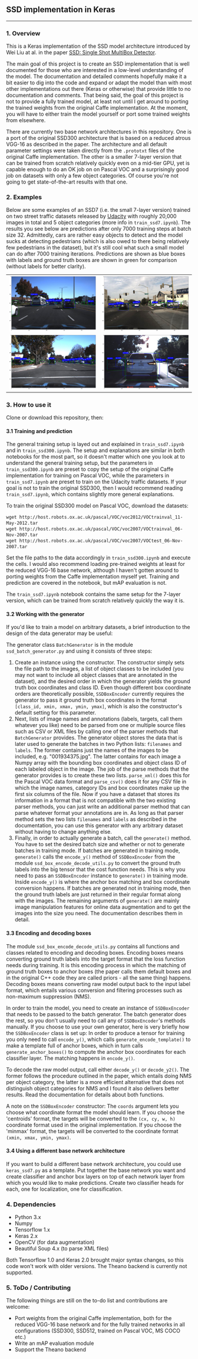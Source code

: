 ## SSD implementation in Keras
---

### 1. Overview

This is a Keras implementation of the SSD model architecture introduced by Wei Liu at al. in the paper [SSD: Single Shot MultiBox Detector](https://arxiv.org/abs/1512.02325).

The main goal of this project is to create an SSD implementation that is well documented for those who are interested in a low-level understanding of the model. The documentation and detailed comments hopefully make it a bit easier to dig into the code and expand or adapt the model than with most other implementations out there (Keras or otherwise) that provide little to no documentation and comments. That being said, the goal of this project is not to provide a fully trained model, at least not until I get around to porting the trained weights from the original Caffe implementation. At the moment, you will have to either train the model yourself or port some trained weights from elsewhere.

There are currently two base network architectures in this repository. One is a port of the original SSD300 architecture that is based on a reduced atrous VGG-16 as described in the paper. The architecture and all default parameter settings were taken directly from the `.prototxt` files of the original Caffe implementation. The other is a smaller 7-layer version that can be trained from scratch relatively quickly even on a mid-tier GPU, yet is capable enough to do an OK job on on Pascal VOC and a surprisingly good job on datasets with only a few object categories. Of course you're not going to get state-of-the-art results with that one.

### 2. Examples

Below are some examples of an SSD7 (i.e. the small 7-layer version) trained on two street traffic datasets released by [Udacity](https://github.com/udacity/self-driving-car/tree/master/annotations) with roughly 20,000 images in total and 5 object categories (more info in `train_ssd7.ipynb`). The results you see below are predictions after only 7000 training steps at batch size 32. Admittedly, cars are rather easy objects to detect and the model sucks at detecting pedestrians (which is also owed to there being relatively few pedestrians in the dataset), but it's still cool what such a small model can do after 7000 training iterations. Predictions are shown as blue boxes with labels and ground truth boxes are shown in green for comparison (without labels for better clarity).

| | |
|---|---|
| ![img01](./examples/pred_01.png) | ![img01](./examples/pred_02.png) |
| ![img01](./examples/pred_03.png) | ![img01](./examples/pred_04.png) |

### 3. How to use it

Clone or download this repository, then:

#### 3.1 Training and prediction

The general training setup is layed out and explained in `train_ssd7.ipynb` and in `train_ssd300.ipynb`. The setup and explanations are similar in both notebooks for the most part, so it doesn't matter which one you look at to understand the general training setup, but the parameters in `train_ssd300.ipynb` are preset to copy the setup of the original Caffe implementation for training on Pascal VOC, while the parameters in `train_ssd7.ipynb` are preset to train on the Udacity traffic datasets. If your goal is not to train the original SSD300, then I would recommend reading `train_ssd7.ipynb`, which contains slightly more general explanations.

To train the original SSD300 model on Pascal VOC, download the datasets:

```
wget http://host.robots.ox.ac.uk/pascal/VOC/voc2012/VOCtrainval_11-May-2012.tar
wget http://host.robots.ox.ac.uk/pascal/VOC/voc2007/VOCtrainval_06-Nov-2007.tar
wget http://host.robots.ox.ac.uk/pascal/VOC/voc2007/VOCtest_06-Nov-2007.tar
```

Set the file paths to the data accordingly in `train_ssd300.ipynb` and execute the cells. I would also recommend loading pre-trained weights at least for the reduced VGG-16 base network, although I haven't gotten around to porting weights from the Caffe implementation myself yet. Training and prediction are covered in the notebook, but mAP evaluation is not.

The `train_ssd7.ipynb` notebook contains the same setup for the 7-layer version, which can be trained from scratch relatively quickly the way it is.

#### 3.2 Working with the generator

If you'd like to train a model on arbitrary datasets, a brief introduction to the design of the data generator may be useful:

The generator class `BatchGenerator` is in the module `ssd_batch_generator.py` and using it consists of three steps:

1. Create an instance using the constructor. The constructor simply sets the file path to the images, a list of object classes to be included (you may not want to include all object classes that are annotated in the dataset), and the desired order in which the generator yields the ground truth box coordinates and class ID. Even though different box coordinate orders are theoretically possible, `SSDBoxEncoder` currently requires the generator to pass it ground truth box coordinates in the format `[class_id, xmin, xmax, ymin, ymax]`, which is also the constructor's default setting for this parameter.
2. Next, lists of image names and annotations (labels, targets, call them whatever you like) need to be parsed from one or multiple source files such as CSV or XML files by calling one of the parser methods that `BatchGenerator` provides. The generator object stores the data that is later used to generate the batches in two Python lists: `filenames` and `labels`. The former contains just the names of the images to be included, e.g. "001934375.jpg". The latter contains for each image a Numpy array with the bounding box coordinates and object class ID of each labeled object in the image. The job of the parse methods that the generator provides is to create these two lists. `parse_xml()` does this for the Pascal VOC data format and `parse_csv()` does it for any CSV file in which the image names, category IDs and box coordinates make up the first six columns of the file. Now if you have a dataset that stores its information in a format that is not compatible with the two existing parser methods, you can just write an additional parser method that can parse whatever format your annotations are in. As long as that parser method sets the two lists `filenames` and `labels` as described in the documentation, you can use this generator with any arbitrary dataset without having to change anything else.
3. Finally, in order to actually generate a batch, call the `generate()` method. You have to set the desired batch size and whether or not to generate batches in training mode. If batches are generated in training mode, `generate()` calls the `encode_y()` method of `SSDBoxEncoder` from the module `ssd_box_encode_decode_utils.py` to convert the ground truth labels into the big tensor that the cost function needs. This is why you need to pass an `SSDBoxEncoder` instance to `generate()` in training mode. Inside `encode_y()` is where the anchor box matching and box coordinate conversion happens. If batches are generated not in training mode, then the ground truth labels are just returned in their regular format along with the images. The remaining arguments of `generate()` are mainly image manipulation features for online data augmentation and to get the images into the size you need. The documentation describes them in detail.

#### 3.3 Encoding and decoding boxes

The module `ssd_box_encode_decode_utils.py` contains all functions and classes related to encoding and decoding boxes. Encoding boxes means converting ground truth labels into the target format that the loss function needs during training. It is this encoding process in which the matching of ground truth boxes to anchor boxes (the paper calls them default boxes and in the original C++ code they are called priors - all the same thing) happens. Decoding boxes means converting raw model output back to the input label format, which entails various conversion and filtering processes such as non-maximum suppression (NMS).

In order to train the model, you need to create an instance of `SSDBoxEncoder` that needs to be passed to the batch generator. The batch generator does the rest, so you don't usually need to call any of `SSDBoxEncoder`'s methods manually. If you choose to use your own generator, here is very briefly how the `SSDBoxEncoder` class is set up: In order to produce a tensor for training you only need to call `encode_y()`, which calls `generate_encode_template()` to make a template full of anchor boxes, which in turn calls `generate_anchor_boxes()` to compute the anchor box coordinates for each classifier layer. The matching happens in `encode_y()`.

To decode the raw model output, call either `decode_y()` or `decode_y2()`. The former follows the procedure outlined in the paper, which entails doing NMS per object category, the latter is a more efficient alternative that does not distinguish object categories for NMS and I found it also delivers better results. Read the documentation for details about both functions.

A note on the `SSDBoxEncoder` constructor: The `coords` argument lets you choose what coordinate format the model should learn. If you choose the 'centroids' format, the targets will be converted to the `(cx, cy, w, h)` coordinate format used in the original implementation. If you choose the 'minmax' format, the targets will be converted to the coordinate format `(xmin, xmax, ymin, ymax)`.

#### 3.4 Using a different base network architecture

If you want to build a different base network architecture, you could use `keras_ssd7.py` as a template. Put together the base network you want and create classifier and anchor box layers on top of each network layer from which you would like to make predictions. Create two classifier heads for each, one for localization, one for classification.

### 4. Dependencies

* Python 3.x
* Numpy
* Tensorflow 1.x
* Keras 2.x
* OpenCV (for data augmentation)
* Beautiful Soup 4.x (to parse XML files)

Both Tensorflow 1.0 and Keras 2.0 brought major syntax changes, so this code won't work with older versions. The Theano backend is currently not supported.

### 5. ToDo / Contributing

The following things are still on the to-do list and contributions are welcome:

* Port weights from the original Caffe implementation, both for the reduced VGG-16 base network and for the fully trained networks in all configurations (SSD300, SSD512, trained on Pascal VOC, MS COCO etc.)
* Write an mAP evaluation module
* Support the Theano backend
